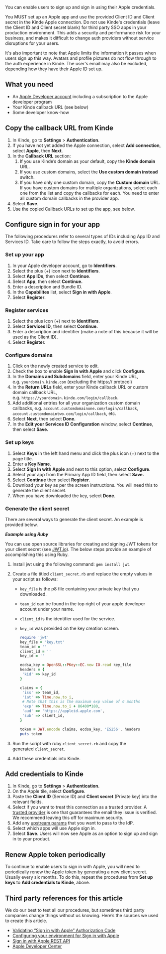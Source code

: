 
You can enable users to sign up and sign in using their Apple credentials. 

<Aside type="warning" title="For Apple auth in production">

You MUST set up an Apple app and use the provided Client ID and Client secret in the Kinde Apple connection. Do not use Kinde's credentials (leave the Client ID and Client secret blank) for third party SSO apps in your production environment. This adds a security and performance risk for your business, and makes it difficult to change auth providers without service disruptions for your users.

</Aside>

It's also important to note that Apple limits the information it passes when users sign up this way. Avatars and profile pictures do not flow through to the auth experience in Kinde. The user's email may also be excluded, depending how they have their Apple ID set up. 

## **What you need**

- An [Apple Developer account](https://developer.apple.com/) including a subscription to the Apple developer program
- Your Kinde callback URL (see below)
- Some developer know-how

## **Copy the callback URL from Kinde**

1. In Kinde, go to **Settings** > **Authentication**.
2. If you have not yet added the Apple connection, select **Add connection**, select **Apple**, then **Next**.
3. In the **Callback URL** section:
   1. If you use Kinde’s domain as your default, copy the **Kinde domain** URL.
   2. If you use custom domains, select the **Use custom domain instead** switch. 
   3. If you have only one custom domain, copy the **Custom domain** URL. If you have custom domains for multiple organizations, select each one from the list and copy the callbacks for each. You need to enter all custom domain callbacks in the provider app.
4. Select **Save**.
5. Use the copied Callback URLs to set up the app, see below.

## **Configure sign in for your app**

<Aside>

The following procedures refer to several types of IDs including App ID and Services ID. Take care to follow the steps exactly, to avoid errors.

</Aside>

### **Set up your app**

1. In your Apple developer account, go to **Identifiers**.
2. Select the plus (+) icon next to **Identifiers**.
3. Select **App IDs**, then select **Continue**.
4. Select **App**, then select **Continue.**
5. Enter a description and Bundle ID.
6. In the **Capabilites** list, select **Sign in with Apple**.
7. Select **Register**.

### **Register** **services**

1. Select the plus icon (+) next to **Identifiers**.
2. Select **Services ID**, then select **Continue.**
3. Enter a description and identifier (make a note of this because it will be used as the Client ID).
4. Select **Register.**

### **Configure domains**

1. Click on the newly created service to edit.
2. Check the box to enable **Sign In with Apple** and click **Configure.**
3. In the **Domains and Subdomains** field, enter your Kinde URL, e.g. `yourdomain.kinde.com` (excluding the https:// protocol)
4. In the **Return URLs** field, enter your Kinde callback URL or custom domain callback URL, e.g. `https://yourdomain.kinde.com/login/callback`. 
5. Add additional entries for all your organization custom domain callbacks, e.g. `account.customdomainone.com/login/callback`, `account.customdomaintwo.com/login/callback`, etc. 
6. Select **Next**, then select **Done.**
7. In the **Edit your Services ID Configuration** window, select **Continue**, then select **Save.**

### **Set up keys**

1. Select **Keys** in the left hand menu and click the plus icon (+) next to the page title.
2. Enter a **Key Name**.
3. Select **Sign In with Apple** and next to this option, select **Configure**.
4. Select your app from the Primary App ID field, then select **Save.**
5. Select **Continue** then select **Register.**
6. Download your key as per the screen instructions. You will need this to generate the client secret.
7. When you have downloaded the key, select **Done**.

### **Generate the client secret**

There are several ways to generate the client secret. An example is provided below.

_**Example using Ruby**_

You can use open source libraries for creating and signing JWT tokens for your client secret (see [JWT.io](https://jwt.io/)). The below steps provide an example of accomplishing this using Ruby.

1. Install jwt using the following command: `gem install jwt`.
2. Create a file titled `client_secret.rb` and replace the empty values in your script as follows:

   - `key_file` is the p8 file containing your private key that you downloaded.
   - `team_id` can be found in the top right of your apple developer account under your name.
   - `client_id` is the identifier used for the service.
   - `key_id` was provided on the key creation screen.

     ```ruby
     require 'jwt'
     key_file = 'key.txt'
     team_id = ''
     client_id = ''
     key_id = ''

     ecdsa_key = OpenSSL::PKey::EC.new IO.read key_file
     headers = {
      'kid' => key_id
     }

     claims = {
      'iss' => team_id,
      'iat' => Time.now.to_i,
      # Note that this is the maximum exp value of 6 months
      'exp' => Time.now.to_i + 86400*180,
      'aud' => 'https://appleid.apple.com',
      'sub' => client_id,
     }

     token = JWT.encode claims, ecdsa_key, 'ES256', headers
     puts token
     ```

3. Run the script with ruby `client_secret.rb` and copy the generated `client_secret`.
4. Add these credentials into Kinde.

## **Add credentials to Kinde**

1. In Kinde, go to **Settings** > **Authentication**.
2. On the Apple tile, select **Configure**.
3. Paste the **Client ID** (Service ID) and **Client secret** (Private key) into the relevant fields.
4. Select if you want to treat this connection as a trusted provider. A [trusted provider](/authenticate/about-auth/identity-and-verification/) is one that guarantees the email they issue is verified. We recommend leaving this off for maximum security.
5. Add any [upstream params](/authenticate/auth-guides/pass-params-idp/) that you want to pass to the IdP.
6. Select which apps will use Apple sign in.
7. Select **Save**. Users will now see Apple as an option to sign up and sign in to your product.

## **Renew Apple token periodically**

To continue to enable users to sign in with Apple, you will need to periodically renew the Apple token by generating a new client secret. Usually every six months. To do this, repeat the procedures from **Set up keys** to **Add credentials to Kinde**, above.

## **Third party references for this article**

We do our best to test all our procedures, but sometimes third party companies change things without us knowing. Here’s the sources we used to create this article.

- [Validating “Sign in with Apple” Authorization Code](https://p.agnihotry.com/post/validating_sign_in_with_apple_authorization_code/)
- [Configuring your environment for Sign in with Apple](https://developer.apple.com/documentation/sign_in_with_apple/configuring_your_environment_for_sign_in_with_apple)
- [Sign in with Apple REST API](https://developer.apple.com/documentation/sign_in_with_apple/sign_in_with_apple_rest_api)
- [Apple Developer Center](https://developer.apple.com/)
